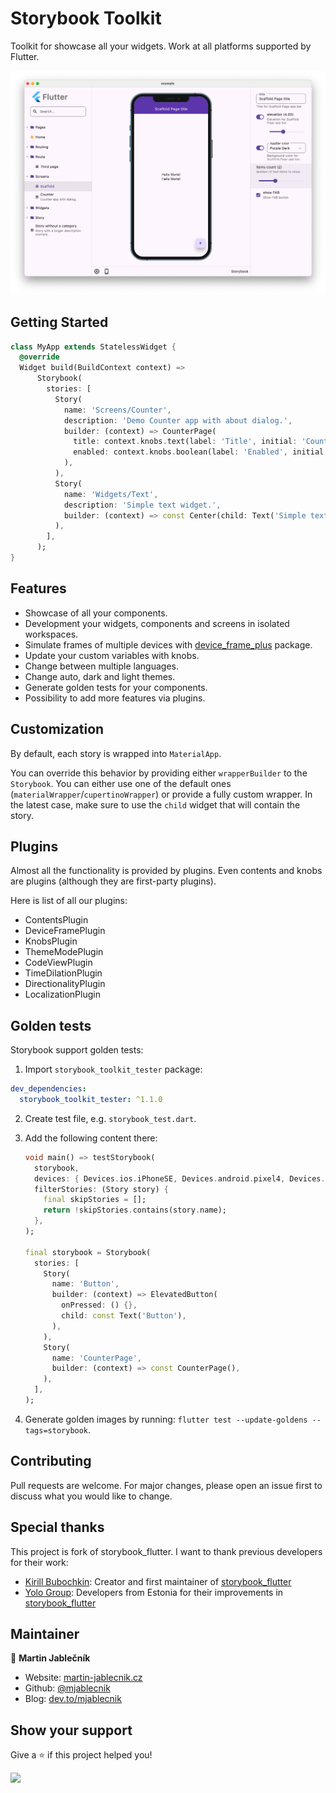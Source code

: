 # Storybook Toolkit

Toolkit for showcase all your widgets. Work at all platforms supported by Flutter.

![](screenshots/preview.png)

## Getting Started

```dart
class MyApp extends StatelessWidget {
  @override
  Widget build(BuildContext context) =>
      Storybook(
        stories: [
          Story(
            name: 'Screens/Counter',
            description: 'Demo Counter app with about dialog.',
            builder: (context) => CounterPage(
              title: context.knobs.text(label: 'Title', initial: 'Counter'),
              enabled: context.knobs.boolean(label: 'Enabled', initial: true),
            ),
          ),
          Story(
            name: 'Widgets/Text',
            description: 'Simple text widget.',
            builder: (context) => const Center(child: Text('Simple text')),
          ),
        ],
      );
}
```

## Features

- Showcase of all your components.
- Development your widgets, components and screens in isolated workspaces.
- Simulate frames of multiple devices with [device_frame_plus](https://pub.dev/packages/device_frame_plus) package.
- Update your custom variables with knobs.
- Change between multiple languages.
- Change auto, dark and light themes.
- Generate golden tests for your components.
- Possibility to add more features via plugins.

## Customization

By default, each story is wrapped into `MaterialApp`.

You can override this behavior by providing either `wrapperBuilder` to the
`Storybook`. You can either use one of the default ones
(`materialWrapper`/`cupertinoWrapper`) or provide a fully custom wrapper. In the
latest case, make sure to use the `child` widget that will contain the story.

## Plugins

Almost all the functionality is provided by plugins. Even contents and
knobs are plugins (although they are first-party plugins).

Here is list of all our plugins:

- ContentsPlugin
- DeviceFramePlugin
- KnobsPlugin
- ThemeModePlugin
- CodeViewPlugin
- TimeDilationPlugin
- DirectionalityPlugin
- LocalizationPlugin

## Golden tests

Storybook support golden tests:

1. Import `storybook_toolkit_tester` package:

  ```yaml
  dev_dependencies:
    storybook_toolkit_tester: ^1.1.0 
  ```

2. Create test file, e.g. `storybook_test.dart`.

3. Add the following content there:

   ```dart
   void main() => testStorybook(
     storybook,
     devices: { Devices.ios.iPhoneSE, Devices.android.pixel4, Devices.ios.iPadAir4 },
     filterStories: (Story story) {
       final skipStories = [];
       return !skipStories.contains(story.name);
     },
   );

   final storybook = Storybook(
     stories: [
       Story(
         name: 'Button',
         builder: (context) => ElevatedButton(
           onPressed: () {},
           child: const Text('Button'),
         ),
       ),
       Story(
         name: 'CounterPage',
         builder: (context) => const CounterPage(),
       ),
     ],
   );
   ```

5. Generate golden images by running: `flutter test --update-goldens --tags=storybook`.

## Contributing

Pull requests are welcome. For major changes, please open an issue first to discuss what you would like to change.

## Special thanks

This project is fork of storybook_flutter. I want to thank previous developers for their work:

- [Kirill Bubochkin](https://github.com/ookami-kb): Creator and first maintainer of [storybook_flutter](https://github.com/ookami-kb/storybook_flutter)
- [Yolo Group](https://github.com/coingaming): Developers from Estonia for their improvements in [storybook_flutter](https://github.com/coingaming/storybook_flutter)

## Maintainer

👤 **Martin Jablečník**

* Website: [martin-jablecnik.cz](https://www.martin-jablecnik.cz)
* Github: [@mjablecnik](https://github.com/mjablecnik)
* Blog: [dev.to/mjablecnik](https://dev.to/mjablecnik)

## Show your support

Give a ⭐️ if this project helped you!

<a href="https://www.patreon.com/mjablecnik">
  <img src="https://c5.patreon.com/external/logo/become_a_patron_button@2x.png" width="160">
</a>

